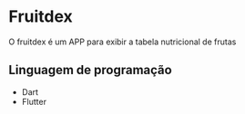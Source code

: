 # Fruitdex
O fruitdex é um APP para exibir a tabela nutricional de frutas 

## Linguagem de programação
- Dart
- Flutter
